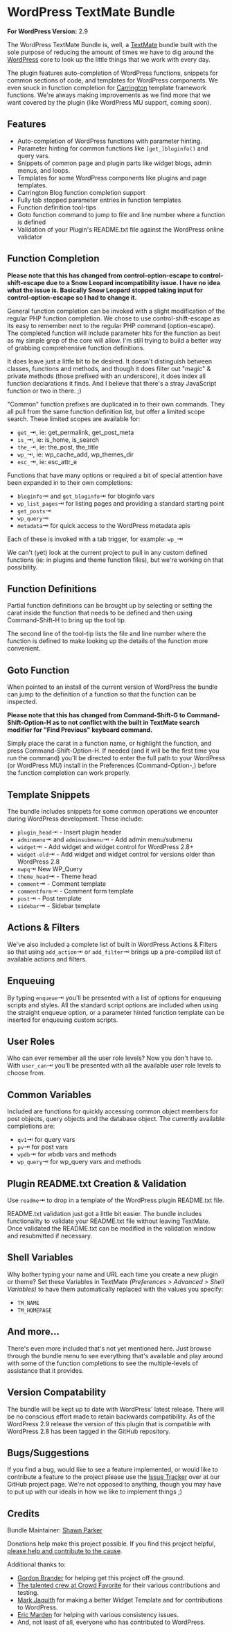 # WordPress TextMate Bundle

**For WordPress Version:** 2.9

The WordPress TextMate Bundle is, well, a [TextMate](http://macromates.com) bundle built with the sole purpose of reducing the amount of times we have to dig around the [WordPress](http://wordpress.org) core to look up the little things that we work with every day.

The plugin features auto-completion of WordPress functions, snippets for common sections of code, and templates for WordPress components. We even snuck in function completion for [Carrington](http://carrington-blog.com) template framework functions. We're always making improvements as we find more that we want covered by the plugin (like WordPress MU support, coming soon).

## Features

- Auto-completion of WordPress functions with parameter hinting.
- Parameter hinting for common functions like `[get_]bloginfo()` and query vars.
- Snippets of common page and plugin parts like widget blogs, admin menus, and loops.
- Templates for some WordPress components like plugins and page templates.
- Carrington Blog function completion support
- Fully tab stopped parameter entries in function templates
- Function definition tool-tips
- Goto function command to jump to file and line number where a function is defined
- Validation of your Plugin's README.txt file against the WordPress online validator

## Function Completion

**Please note that this has changed from control-option-escape to control-shift-escape due to a Snow Leopard incompatibility issue. I have no idea what the issue is. Basically Snow Leopard stopped taking input for control-option-escape so I had to change it.**

General function completion can be invoked with a slight modification of the regular PHP function completion. We chose to use control-shift-escape as its easy to remember next to the regular PHP command (option-escape). The completed function will include parameter hits for the function as best as my simple grep of the core will allow. I'm still trying to build a better way of grabbing comprehensive function definitions.

It does leave just a little bit to be desired. It doesn't distinguish between classes, functions and methods, and though it does filter out "magic" & private methods (those prefixed with an underscore), it does index all function declarations it finds. And I believe that there's a stray JavaScript function or two in there. ;)

"Common" function prefixes are duplicated in to their own commands. They all pull from the same function definition list, but offer a limited scope search. These limited scopes are available for:

- `get_`&#x21E5;, ie: get_permalink, get_post_meta
- `is_`&#x21E5;, ie: is_home, is_search
- `the_`&#x21E5;, ie: the_post, the_title
- `wp_`&#x21E5;, ie: wp_cache_add, wp_themes_dir
- `esc_`&#x21E5;, ie: esc_attr_e

Functions that have many options or required a bit of special attention have been expanded in to their own completions:

- `bloginfo`&#x21E5; and `get_bloginfo`&#x21E5; for bloginfo vars
- `wp_list_pages`&#x21E5; for listing pages and providing a standard starting point
- `get_posts`&#x21E5;
- `wp_query`&#x21E5;
- `metadata`&#x21E5; for quick access to the WordPress metadata apis

Each of these is invoked with a tab trigger, for example: `wp_`&#x21E5;

We can't (yet) look at the current project to pull in any custom defined functions (ie: in plugins and theme function files), but we're working on that possibility.

## Function Definitions

Partial function definitions can be brought up by selecting or setting the carat inside the function that needs to be defined and then using Command-Shift-H to bring up the tool tip. 

The second line of the tool-tip lists the file and line number where the function is defined to make looking up the details of the function more convenient.

## Goto Function

When pointed to an install of the current version of WordPress the bundle can jump to the definition of a function so that the function can be inspected.

<b>Please note that this has changed from Command-Shift-G to Command-Shift-Option-H as to not conflict with the built in TextMate search modifier for "Find Previous" keyboard command.</b>

Simply place the carat in a function name, or highlight the function, and press Command-Shift-Option-H. If needed (and it will be the first time you run the command) you'll be directed to enter the full path to your WordPress (or WordPress MU) install in the Preferences (Command-Option-,) before the function completion can work properly.

## Template Snippets

The bundle includes snippets for some common operations we encounter during WordPress development. These include:

- `plugin_head`&#x21E5; - Insert plugin header
- `adminmenu`&#x21E5; and `adminsubmenu`&#x21E5; - Add admin menu/submenu
- `widget`&#x21E5; - Add widget and widget control for WordPress 2.8+
- `widget-old`&#x21E5; - Add widget and widget control for versions older than WordPress 2.8
- `nwpq`&#x21E5; New WP_Query
- `theme_head`&#x21E5; - Theme head
- `comment`&#x21E5; - Comment template
- `commentform`&#x21E5; - Comment form template
- `post`&#x21E5; - Post template
- `sidebar`&#x21E5; - Sidebar template

## Actions &amp; Filters

We've also included a complete list of built in WordPress Actions & Filters so that using `add_action`&#x21E5; or `add_filter`&#x21E5; brings up a pre-compiled list of available actions and filters. 

## Enqueuing

By typing `enqueue`&#x21E5; you'll be presented with a list of options for enqueuing scripts and styles. All the standard script options are included when using the straight enqueue option, or a parameter hinted function template can be inserted for enqueuing custom scripts.

## User Roles

Who can ever remember all the user role levels? Now you don't have to. With `user_can`&#x21E5; you'll be presented with all the available user role levels to choose from. 

## Common Variables

Included are functions for quickly accessing common object members for post objects, query objects and the database object. The currently available completions are:

- `qv1`&#x21E5; for query vars
- `pv`&#x21E5; for post vars
- `wpdb`&#x21E5; for wbdb vars and methods
- `wp_query`&#x21E5; for wp_query vars and methods

## Plugin README.txt Creation & Validation

Use `readme`&#x21E5; to drop in a template of the WordPress plugin README.txt file.

README.txt validation just got a little bit easier. The bundle includes functionality to validate your README.txt file without leaving TextMate. Once validated the README.txt can be modified in the validation window and resubmitted if necessary.

## Shell Variables

Why bother typing your name and URL each time you create a new plugin or theme? Set these Variables in TextMate *(Preferences > Advanced > Shell Variables)* to have them automatically replaced with the values you specify:

- `TM_NAME`
- `TM_HOMEPAGE`

## And more&hellip;

There's even more included that's not yet mentioned here. Just browse through the bundle menu to see everything that's available and play around with some of the function completions to see the multiple-levels of assistance that it provides.

## Version Compatability

The bundle will be kept up to date with WordPress' latest release. There will be no conscious effort made to retain backwards compatibility. As of the WordPress 2.9 release the version of this plugin that is compatible with WordPress 2.8 has been tagged in the GitHub repository.  

## Bugs/Suggestions

If you find a bug, would like to see a feature implemented, or would like to contribute a feature to the project please use the [Issue Tracker](http://github.com/Gipetto/wordpress.tmbundle/issues) over at our GitHub project page. We're not opposed to anything, though you may have to put up with our ideals in how we like to implement things ;)

## Credits

Bundle Maintainer: [Shawn Parker](http://top-frog.com/projects/wordpress-textmate-bundle/)

Donations help make this project possible. If you find this project helpful, [please help and contribute to the cause](http://top-frog.com/donate).

Additional thanks to:

- [Gordon Brander](http://gordonbrander.com) for helping get this project off the ground.
- [The talented crew at Crowd Favorite](http://crowdfavorite.com) for their various contributions and testing.
- [Mark Jaquith](http://markjaquith.wordpress.com/2009/08/31/textmate-wordpress-widget-snippet/) for making a better Widget Template and for contributions to WordPress.
- [Eric Marden](http://github.com/xentek) for helping with various consistency issues.
- And, not least of all, everyone who has contributed to WordPress.

